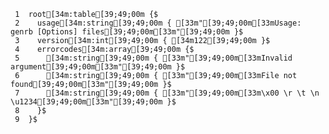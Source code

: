      1	root[34m:table[39;49;00m {$
     2	  usage[34m:string[39;49;00m { [33m"[39;49;00m[33mUsage: genrb [Options] files[39;49;00m[33m"[39;49;00m }$
     3	  version[34m:int[39;49;00m { [34m122[39;49;00m }$
     4	  errorcodes[34m:array[39;49;00m {$
     5	    [34m:string[39;49;00m { [33m"[39;49;00m[33mInvalid argument[39;49;00m[33m"[39;49;00m }$
     6	    [34m:string[39;49;00m { [33m"[39;49;00m[33mFile not found[39;49;00m[33m"[39;49;00m }$
     7	    [34m:string[39;49;00m { [33m"[39;49;00m[33m\x00 \r \t \n \u1234[39;49;00m[33m"[39;49;00m }$
     8	  }$
     9	}$
